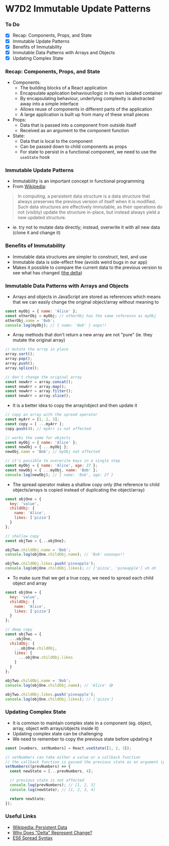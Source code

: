 # W7D2 Immutable Update Patterns

### To Do
- [x] Recap: Components, Props, and State
- [x] Immutable Update Patterns
- [x] Benefits of Immutability
- [x] Immutable Data Patterns with Arrays and Objects
- [x] Updating Complex State

### Recap: Components, Props, and State
- Components:
  - The building blocks of a React application
  - Encapsulate application behaviour/logic in its own isolated container
  - By encapsulating behaviour, underlying complexity is abstracted away into a simple interface
  - Allows reuse of components in different parts of the application
  - A large application is built up from many of these small pieces
- Props:
  - Data that is passed into a component from outside itself
  - Received as an argument to the component function
- State:
  - Data that is local to the component
  - Can be passed down to child components as props
  - For state to persist in a functional component, we need to use the `useState` hook

### Immutable Update Patterns
- Immutability is an important concept in functional programming
- From [Wikipedia](https://en.wikipedia.org/wiki/Persistent_data_structure):
> In computing, a persistent data structure is a data structure that always preserves the previous version of itself when it is modified. Such data structures are effectively immutable, as their operations do not (visibly) update the structure in-place, but instead always yield a new updated structure.
- ie. try not to mutate data directly; instead, overwrite it with all new data (clone it and change it)

### Benefits of Immutability
- Immutable data structures are simpler to construct, test, and use
- Immutable data is side-effect free (avoids weird bugs in our app)
- Makes it possible to compare the current data to the previous version to see what has changed ([the delta](https://hsm.stackexchange.com/questions/2254/why-was-delta-delta-chosen-to-represent-change-of-a-quantity))

### Immutable Data Patterns with Arrays and Objects
- Arrays and objects in JavaScript are stored as references which means that we can easily change the original object/array without meaning to

```js
const myObj = { name: 'Alice' };
const otherObj = myObj; // otherObj has the same reference as myObj
otherObj.name = 'Bob';
console.log(myObj); // { name: 'Bob' } oops!!
```

- Array methods that don't return a new array are not "pure" (ie. they mutate the original array)

```js
// mutate the array in place
array.sort();
array.pop();
array.push();
array.splice();

// don't change the original array
const newArr = array.concat();
const newArr = array.map();
const newArr = array.filter();
const newArr = array.slice();
```

- It is a better idea to copy the array/object and then update it

```js
// copy an array with the spread operator
const myArr = [1, 2, 3];
const copy = [ ...myArr ];
copy.push(4); // myArr is not affected

// works the same for objects
const myObj = { name: 'Alice' };
const newObj = { ...myObj };
newObj.name = 'Bob'; // myObj not affected

// it's possible to overwrite keys in a single step
const myObj = { name: 'Alice', age: 27 };
const newObj = { ...myObj, name: 'Bob' };
console.log(newObj); // { name: 'Bob', age: 27 }
```

- The spread operator makes a shallow copy only (the reference to child objects/arrays is copied instead of duplicating the object/array)

```js
const objOne = {
  key: 'value',
  childObj: {
    name: 'Alice',
    likes: ['pizza']
  }
};

// shallow copy
const objTwo = {...objOne};

objTwo.childObj.name = 'Bob';
console.log(objOne.childObj.name); // 'Bob' ooooops!!

objTwo.childObj.likes.push('pineapple');
console.log(objOne.childObj.likes); // ['pizza', 'pineapple'] uh oh
```

- To make sure that we get a true copy, we need to spread each child object and array

```js
const objOne = {
  key: 'value',
  childObj: {
    name: 'Alice',
    likes: ['pizza']
  }
};

// deep copy
const objTwo = { 
  ...objOne,
  childObj: {
    ...objOne.childObj,
    likes: [
      ...objOne.childObj.likes
    ]
  }
};

objTwo.childObj.name = 'Bob';
console.log(objOne.childObj.name); // 'Alice' 😅

objTwo.childObj.likes.push('pineapple');
console.log(objOne.childObj.likes); // ['pizza']
```

### Updating Complex State
- It is common to maintain complex state in a component (eg. object, array, object with arrays/objects inside it)
- Updating complex state can be challenging
- We need to remember to copy the previous state before updating it

```js
const [numbers, setNumbers] = React.useState([1, 2, 3]);

// setNumbers can take either a value or a callback function
// the callback function is passed the previous state as an argument (prevNumbers)
setNumbers((prevNumbers) => {
  const newState = [...prevNumbers, 4];

  // previous state is not affected
  console.log(prevNumbers); // [1, 2, 3]
  console.log(newState); // [1, 2, 3, 4]

  return newState;
});
```

### Useful Links
- [Wikipedia: Persistent Data](https://en.wikipedia.org/wiki/Persistent_data_structure)
- [Why Does "Delta" Represent Change?](https://hsm.stackexchange.com/questions/2254/why-was-delta-delta-chosen-to-represent-change-of-a-quantity)
- [ES6 Spread Syntax](https://developer.mozilla.org/en-US/docs/Web/JavaScript/Reference/Operators/Spread_syntax)
